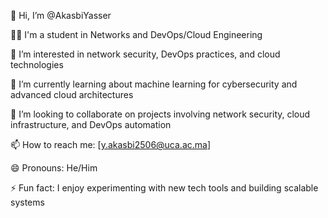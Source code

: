 👋 Hi, I’m @AkasbiYasser

👨‍🎓 I'm a student in Networks and DevOps/Cloud Engineering

👀 I’m interested in network security, DevOps practices, and cloud technologies

🌱 I’m currently learning about machine learning for cybersecurity and advanced cloud architectures

💞️ I’m looking to collaborate on projects involving network security, cloud infrastructure, and DevOps automation

📫 How to reach me: [y.akasbi2506@uca.ac.ma]

😄 Pronouns: He/Him

⚡ Fun fact: I enjoy experimenting with new tech tools and building scalable systems

